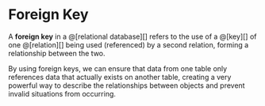 # Foreign Key

A __foreign key__ in a @[relational database][] refers to the use of a @[key][] of
one @[relation][] being used (referenced) by a second relation, forming a relationship
between the two.

By using foreign keys, we can ensure that data from one table only references data that
actually exists on another table, creating a very powerful way to describe the 
relationships between objects and prevent invalid situations from occurring.
